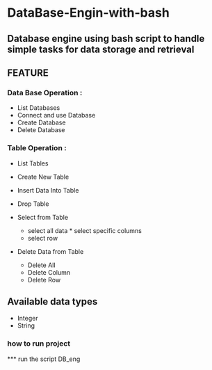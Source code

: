 # DataBase-Engin-with-bash

## Database engine using bash script to handle simple tasks for data storage and retrieval


 ## FEATURE
 ###  Data Base Operation :

+ List Databases
+ Connect and use Database
 + Create Database
 + Delete Database

 ###  Table  Operation : 
+ List Tables

+ Create New Table

+ Insert Data Into Table

+ Drop Table
+ Select from Table

     * select all data
      * select specific columns 
    * select row
+ Delete Data from Table

     * Delete All
     * Delete Column
    * Delete  Row
## Available data types
+ Integer
+ String
### how to run  project
*** run the script  DB_eng
         
